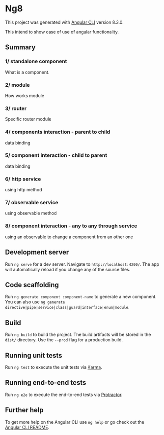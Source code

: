 # Ng8

This project was generated with [Angular CLI](https://github.com/angular/angular-cli) version 8.3.0.

This intend to show case of use of angular functionality.

## Summary

### 1/ standalone component
What is a component.

### 2/ module
How works module

### 3/ router
Specific router module

### 4/ components interaction - parent to child
data binding

### 5/ component interaction - child to parent
data binding

### 6/ http service
using http method

### 7/ observable service
using observable method

### 8/ component interaction - any to any through service
using an observable to change a component from an other one

## Development server

Run `ng serve` for a dev server. Navigate to `http://localhost:4200/`. The app will automatically reload if you change any of the source files.

## Code scaffolding

Run `ng generate component component-name` to generate a new component. You can also use `ng generate directive|pipe|service|class|guard|interface|enum|module`.

## Build

Run `ng build` to build the project. The build artifacts will be stored in the `dist/` directory. Use the `--prod` flag for a production build.

## Running unit tests

Run `ng test` to execute the unit tests via [Karma](https://karma-runner.github.io).

## Running end-to-end tests

Run `ng e2e` to execute the end-to-end tests via [Protractor](http://www.protractortest.org/).

## Further help

To get more help on the Angular CLI use `ng help` or go check out the [Angular CLI README](https://github.com/angular/angular-cli/blob/master/README.md).
